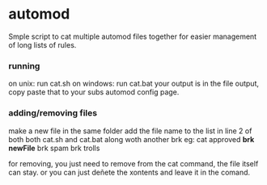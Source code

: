# automod
Smple script to cat multiple automod files together for easier management of long lists of rules.

### running
on unix: run cat.sh
on windows: run cat.bat
your output is in the file output, copy paste that to your subs automod config page.

### adding/removing files
make a new file in the same folder
add the file name to the list in line 2 of both both cat.sh and cat.bat along woth another brk
eg: cat approved **brk newFile** brk spam brk trolls

for removing, you just need to remove from the cat command, the file itself can stay. or you can just deñete the xontents and leave it in the comand.
